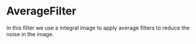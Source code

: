 # AverageFilter
In this filter we use a integral image to apply average filters to reduce the noise in the image.
